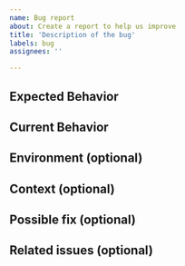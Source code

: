 ```yaml
---
name: Bug report
about: Create a report to help us improve
title: 'Description of the bug'
labels: bug
assignees: ''

---
```


<!--- Provide a general summary of the issue in the title above -->

## Expected Behavior
<!--- Tell us what should happen. Add an example with all 
 the information needed to reproduce the bug (descriptors, inputs, etc) -->

## Current Behavior
<!--- Tell us what happens instead of the expected behavior. Add an example with all 
 the information needed to reproduce the bug (descriptors, inputs, etc) -->

## Environment (optional)
<!--- Information about the execution environment, in particular: Python version, Docker/Singularity/Apptainer version
 if relevant -->

## Context (optional)
<!--- How has this issue affected you? What are you trying to accomplish? -->
<!--- Providing context helps us come up with a solution that is most useful in the real world -->

## Possible fix (optional)
<!--- Not obligatory, but suggest an idea to fix the prroblem -->

## Related issues (optional)
<!--- Link any related issue -->
